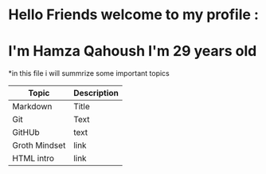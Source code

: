 # Hello Friends welcome to my profile :
 # I'm Hamza Qahoush I'm 29 years old 

 *in this file i will summrize some important topics 
 
| Topic      | Description |
| ----------- | ----------- |
| Markdown       | Title       |
| Git    | Text        |
|GitHUb | text |
| Groth Mindset | link |
| HTML intro | link |

